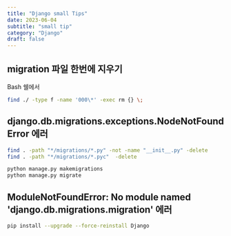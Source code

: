 ```yaml
---
title: "Django small Tips"
date: 2023-06-04
subtitle: "small tip"
category: "Django"
draft: false
---
```


## migration 파일 한번에 지우기

Bash 쉘에서

```bash
find ./ -type f -name '000\*' -exec rm {} \;
```

## django.db.migrations.exceptions.NodeNotFoundError 에러

```bash
find . -path "*/migrations/*.py" -not -name "__init__.py" -delete
find . -path "*/migrations/*.pyc"  -delete
```

```bash
python manage.py makemigrations
python manage.py migrate
```

## ModuleNotFoundError: No module named 'django.db.migrations.migration' 에러

```bash
pip install --upgrade --force-reinstall Django
```
